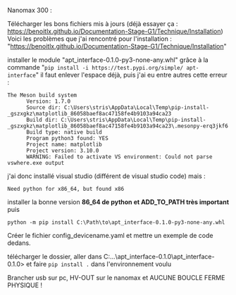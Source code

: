 Nanomax 300 : 

Télécharger les bons fichiers mis à jours (déjà essayer ça : https://benoitlx.github.io/Documentation-Stage-G1/Technique/Installation) 
Voici les problèmes que j'ai rencontré pour l'installation : "https://benoitlx.github.io/Documentation-Stage-G1/Technique/Installation"

installer le module "apt_interface-0.1.0-py3-none-any.whl" grâce à la commande "```pip install -i https://test.pypi.org/simple/ apt-interface```"
il faut enlever l'espace déjà, puis j'ai eu entre autres cette erreur : 

```
The Meson build system
      Version: 1.7.0
      Source dir: C:\Users\stris\AppData\Local\Temp\pip-install-_gszxgkz\matplotlib_86058baef8ac47158fe4b9103a94ca23
      Build dir: C:\Users\stris\AppData\Local\Temp\pip-install-_gszxgkz\matplotlib_86058baef8ac47158fe4b9103a94ca23\.mesonpy-erq3jkf6
      Build type: native build
      Program python3 found: YES
      Project name: matplotlib
      Project version: 3.10.0
      WARNING: Failed to activate VS environment: Could not parse vswhere.exe output
```
j'ai donc installé visual studio (différent de visual studio code) mais : 
  ```
Need python for x86_64, but found x86
```
  installer la bonne version **86_64 de python et ADD_TO_PATH très important** puis 
  ```
  python -m pip install C:\Path\to\apt_interface-0.1.0-py3-none-any.whl
```
Créer le fichier config_devicename.yaml et mettre un exemple de code dedans. 


télécharger le dossier,
aller dans C:\...\apt_interface-0.1.0\apt_interface-0.1.0> et faire ```pip install .``` dans l'environnement voulu


Brancher usb sur pc, HV-OUT sur le nanomax et AUCUNE BOUCLE FERME PHYSIQUE ! 

